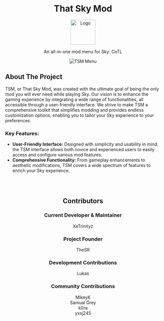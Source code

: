 <a id="readme-top"></a>
<div align="center">
  <!-- PROJECT LOGO -->
  <h1>That Sky Mod</h1>
  <a href="https://github.com/XeTrinityz/TSM-Installer">
    <img src="https://i.imgur.com/kAOyj2M.jpeg" alt="Logo" width="80" height="80">
  </a>
  <p align="center">
    An all-in-one mod menu for Sky: CoTL
    <br />
  </p>
  <!-- SOFTWARE IMAGE -->
  <img src="https://i.imgur.com/Qo0N44G.png" alt="TSM Menu">
</div>

## About The Project
TSM, or That Sky Mod, was created with the ultimate goal of being the only mod you will ever need while playing Sky. Our vision is to enhance the gaming experience by integrating a wide range of functionalities, all accessible through a user-friendly interface. We strive to make TSM a comprehensive toolkit that simplifies modding and provides endless customization options, enabling you to tailor your Sky experience to your preferences.

### Key Features:
- **User-Friendly Interface:** Designed with simplicity and usability in mind, the TSM interface allows both novice and experienced users to easily access and configure various mod features.
- **Comprehensive Functionality:** From gameplay enhancements to aesthetic modifications, TSM covers a wide spectrum of features to enrich your Sky experience.

</br>
</br>

<div align="center">
  
## Contributors

### Current Developer & Maintainer
XeTrinityz

### Project Founder
TheSR

### Development Contributions
Lukas

### Community Contributions
MikeyK </br>
Samual Grey </br>
k0ra </br>
yxsj245

</div>
